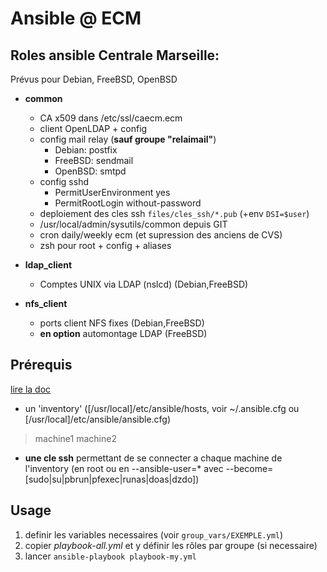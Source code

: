 # Ansible @ ECM

## Roles ansible Centrale Marseille:

Prévus pour Debian, FreeBSD, OpenBSD

  * **common**
    * CA x509 dans /etc/ssl/caecm.ecm
    * client OpenLDAP + config
    * config mail relay (**sauf groupe "relaimail"**)
      * Debian: postfix
      * FreeBSD: sendmail
      * OpenBSD: smtpd
    * config sshd
      * PermitUserEnvironment yes
      * PermitRootLogin without-password
    * deploiement des cles ssh `files/cles_ssh/*.pub` (+env `DSI=$user`)
    * /usr/local/admin/sysutils/common depuis GIT
    * cron daily/weekly ecm (et supression des anciens de CVS)
    * zsh pour root + config + aliases
    
  * **ldap_client**
    * Comptes UNIX via LDAP (nslcd) (Debian,FreeBSD)

  * **nfs_client**
    * ports client NFS fixes (Debian,FreeBSD)
    * **en option** automontage LDAP (FreeBSD)

## Prérequis

[lire la doc](http://docs.ansible.com/ansible/intro_getting_started.html "getting started")

  * un 'inventory' ([/usr/local]/etc/ansible/hosts, voir ~/.ansible.cfg ou [/usr/local]/etc/ansible/ansible.cfg)
> machine1
> machine2
  * **une cle ssh** permettant de se connecter a chaque machine de l'inventory
    (en root ou en --ansible-user=\* avec --become=[sudo|su|pbrun|pfexec|runas|doas|dzdo])

## Usage

1. definir les variables necessaires (voir `group_vars/EXEMPLE.yml`)
2. copier *playbook-all.yml* et y définir les rôles par groupe (si necessaire)
3. lancer `ansible-playbook playbook-my.yml`

